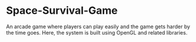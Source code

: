 # Space-Survival-Game
An arcade game where players can play easily and the game gets harder by the time goes. Here, the system is built using OpenGL and related libraries.
